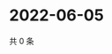 # 2022-06-05

共 0 条

<!-- BEGIN WEIBO -->
<!-- 最后更新时间 Sun Jun 05 2022 04:01:06 GMT+0800 (China Standard Time) -->

<!-- END WEIBO -->
